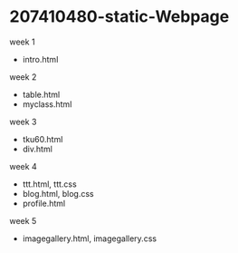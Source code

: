 # 207410480-static-Webpage

week 1
* intro.html

week 2
* table.html
* myclass.html

week 3
* tku60.html
* div.html

week 4
* ttt.html, ttt.css
* blog.html, blog.css
* profile.html

week 5
* imagegallery.html, imagegallery.css
